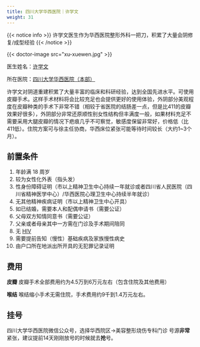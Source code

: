 ```yaml
---
title: 四川大学华西医院｜许学文
weight: 31
---
```


{{< notice info >}} 许学文医生作为华西医院整形外科一把刀，积累了大量会阴修复/成型经验 {{< /notice >}}

{{< doctor-image src="xu-xuewen.jpg" >}}

医生姓名：[许学文](https://www.haodf.com/doctor/25624.html)

所在医院：[四川大学华西医院（本部）](https://www.amap.com/place/B001C05YG2)

许学文对阴道重建积累了大量丰富的临床和科研经验，达到全国先进水平。可使用皮瓣手术。这样手术材料将会比较充足也会提供更好的使用体验，外阴部分美观程度在皮瓣种类的手术下非常不错（相较于省医院的结肠差一点，但是比411的皮瓣效果好很多），外阴部分非常还原顺性别女性结构但丰满度一般，如果材料充足不需要采用大腿皮瓣的情况下疤痕几乎不可察觉，敏感度保留非常好，价格低（比411低）。住院方案可与徐主任协商，华西床位紧张可能等待时间较长（大约1~3个月）。


## 前置条件

1. 年龄满 18 周岁
2. 较为女性化外表（指头发）
3. 性身份障碍证明（市以上精神卫生中心持续一年就诊或者四川省人民医院（四川省精神医学中心）/华西医院心理卫生中心持续半年就诊）
4. 无其他精神疾病证明（市以上精神卫生中心开具）
5. 如已结婚，需要本人和配偶申请书（需要公证）
6. 父母双方知情同意书（需要公证）
7. 父亲或者母亲其中一方需在门诊及手术期间陪同
8. 无 [HIV](https://zh.wikipedia.org/zh-cn/HIV)
9. 需要提前告知（慢性）基础疾病及家族慢性病史
10. 由户口所在地派出所开具的无犯罪记录证明


## 费用

**皮瓣**
皮瓣手术全部费用约为4.5万到6万元左右（包含住院及其他费用）

**喉结**
喉结缩小手术无需住院，手术费用约9千到1.4万元左右。


## 挂号

   四川大学华西医院微信公众号，选择华西院区→美容整形烧伤专科门诊
   号源**非常**紧张，建议提前14天刚刚放号的时候就去**抢**号。
